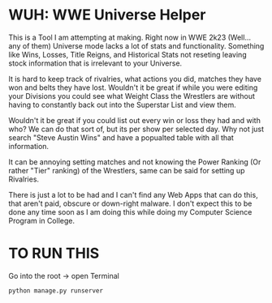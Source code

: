 
# WUH: WWE Universe Helper

This is a Tool I am attempting at making. Right now in WWE 2k23 (Well... any of them) Universe mode lacks a lot of stats and functionality. Something like Wins, Losses, Title Reigns, and Historical Stats not reseting leaving stock information that is irrelevant to your Universe.

It is hard to keep track of rivalries, what actions you did, matches they have won and belts they have lost. Wouldn't it be great if while you were editing your Divisions you could see what Weight Class the Wrestlers are without having to constantly back out into the Superstar List and view them.

Wouldn't it be great if you could list out every win or loss they had and with who? We can do that sort of, but its per show per selected day. Why not just search "Steve Austin Wins" and have a popualted table with all that information.

It can be annoying setting matches and not knowing the Power Ranking (Or rather "Tier" ranking) of the Wrestlers, same can be said for setting up Rivalries.

There is just a lot to be had and I can't find any Web Apps that can do this, that aren't paid, obscure or down-right malware. I don't expect this to be done any time soon as I am doing this while doing my Computer Science Program in College.

# TO RUN THIS

Go into the root -> open Terminal

`python manage.py runserver`
